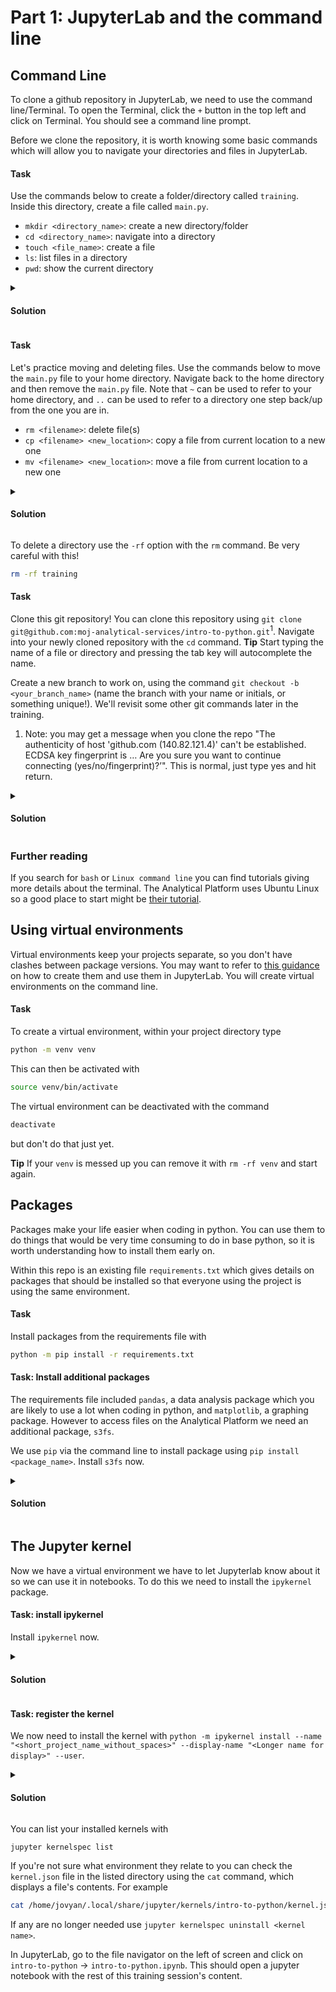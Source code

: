 # Part 1: JupyterLab and the command line

## Command Line

To clone a github repository in JupyterLab, we need to use the command line/Terminal. To open the Terminal, click the `+` button in the top left and click on Terminal. You should see a command line prompt.

Before we clone the repository, it is worth knowing some basic commands which will allow you to navigate your directories and files in JupyterLab. 

#### Task

Use the commands below to create a folder/directory called `training`. Inside this directory, create a file called `main.py`.

* `mkdir <directory_name>`: create a new directory/folder
* `cd <directory_name>`: navigate into a directory
* `touch <file_name>`: create a file
* `ls`: list files in a directory
* `pwd`: show the current directory

<details>
  <summary><h4>Solution</h4></summary>
  
```bash
mkdir training
cd training
touch main.py
```
    
</details>

#### Task

Let's practice moving and deleting files. Use the commands below to move the `main.py` file to your home directory. Navigate back to the home directory and then remove the `main.py` file. Note that `~` can be used to refer to your home directory, and `..` can be used to refer to a directory one step back/up from the one you are in.

* `rm <filename>`: delete file(s)
* `cp <filename> <new_location>`: copy a file from current location to a new one
* `mv <filename> <new_location>`: move a file from current location to a new one

<details>
  <summary><h4>Solution</h4></summary>
  
```bash
mv main.py ~
cd ~
rm main.py
```
    
</details>

To delete a directory use the `-rf` option with the `rm` command. Be very careful with this!

```bash
rm -rf training
```

#### Task

Clone this git repository! You can clone this repository using `git clone git@github.com:moj-analytical-services/intro-to-python.git`<sup>1</sup>. Navigate into your newly cloned repository with the `cd` command. **Tip** Start typing the name of a file or directory and pressing the tab key will autocomplete the name.

Create a new branch to work on, using the command `git checkout -b <your_branch_name>` (name the branch with your name or initials, or something unique!). We'll revisit some other git commands later in the training.

1. Note: you may get a message when you clone the repo "The authenticity of host 'github.com (140.82.121.4)' can't be established. ECDSA key fingerprint is … Are you sure you want to continue connecting (yes/no/fingerprint)?’". This is normal, just type yes and hit return.

<details>
  <summary><h4>Solution</h4></summary>
  
```bash
git clone git@github.com:moj-analytical-services/intro-to-python.git
cd intro-to-python
git checkout -b my_branch
```
    
</details>

### Further reading

If you search for `bash` or `Linux command line` you can find tutorials giving more details about the terminal. The Analytical Platform uses Ubuntu Linux so a good place to start might be [their tutorial](https://ubuntu.com/tutorials/command-line-for-beginners#1-overview).

## Using virtual environments

Virtual environments keep your projects separate, so you don't have clashes between package versions. You may want to refer to [this guidance](https://user-guidance.services.alpha.mojanalytics.xyz/tools/jupyterlab/#using-a-virtual-environment-in-jupyter) on how to create them and use them in JupyterLab. You will create virtual environments on the command line.

#### Task
To create a virtual environment, within your project directory type

```bash
python -m venv venv
```

This can then be activated with
```bash
source venv/bin/activate
```

The virtual environment can be deactivated with the command
```bash
deactivate
```
but don't do that just yet. 

**Tip** If your `venv` is messed up you can remove it with `rm -rf venv` and start again.

## Packages

Packages make your life easier when coding in python. You can use them to do things that would be very time consuming to do in base python, so it is worth understanding how to install them early on.

Within this repo is an existing file `requirements.txt` which gives details on packages that should be installed so that everyone using the project is using the same environment.

#### Task
Install packages from the requirements file with
```bash
python -m pip install -r requirements.txt
```

#### Task: Install additional packages

The requirements file included `pandas`, a data analysis package which you are likely to use a lot when coding in python, and `matplotlib`, a graphing package. However to access files on the Analytical Platform we need an additional package, `s3fs`.

We use `pip` via the command line to install package using `pip install <package_name>`. Install `s3fs` now.

<details>
  <summary><h4>Solution</h4></summary>
  
```bash
pip install s3fs
```

</details>

## The Jupyter kernel

Now we have a virtual environment we have to let Jupyterlab know about it so we can use it in notebooks. To do this we need to install the `ipykernel` package.

#### Task: install ipykernel

Install `ipykernel` now.

<details>
  <summary><h4>Solution</h4></summary>
  
```bash
pip install ipykernel
```

</details>


#### Task: register the kernel

We now need to install the kernel with `python -m ipykernel install --name "<short_project_name_without_spaces>" --display-name "<Longer name for display>" --user`. 

<details>
  <summary><h4>Solution</h4></summary>
  
```bash
python -m ipykernel install --name "intro-to-python" --display-name "Python training" --user
```

</details>

You can list your installed kernels with
```bash
jupyter kernelspec list
```

If you're not sure what environment they relate to you can check the `kernel.json` file in the listed directory using the `cat` command, which displays a file's contents. For example
```bash
cat /home/jovyan/.local/share/jupyter/kernels/intro-to-python/kernel.json
```
If any are no longer needed use `jupyter kernelspec uninstall <kernel name>`. 


In JupyterLab, go to the file navigator on the left of screen and click on `intro-to-python` -> `intro-to-python.ipynb`. This should open a jupyter notebook with the rest of this training session's content.

